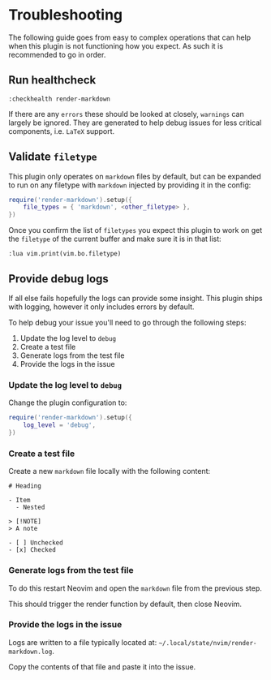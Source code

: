 # Troubleshooting

The following guide goes from easy to complex operations that can help when this
plugin is not functioning how you expect. As such it is recommended to go in order.

## Run healthcheck

```vim
:checkhealth render-markdown
```

If there are any `errors` these should be looked at closely, `warnings` can largely
be ignored. They are generated to help debug issues for less critical components,
i.e. `LaTeX` support.

## Validate `filetype`

This plugin only operates on `markdown` files by default, but can be expanded to
run on any filetype with `markdown` injected by providing it in the config:

```lua
require('render-markdown').setup({
    file_types = { 'markdown', <other_filetype> },
})
```

Once you confirm the list of `filetypes` you expect this plugin to work on get
the `filetype` of the current buffer and make sure it is in that list:

```vim
:lua vim.print(vim.bo.filetype)
```

## Provide debug logs

If all else fails hopefully the logs can provide some insight. This plugin
ships with logging, however it only includes errors by default.

To help debug your issue you'll need to go through the following steps:

1. Update the log level to `debug`
2. Create a test file
3. Generate logs from the test file
4. Provide the logs in the issue

### Update the log level to `debug`

Change the plugin configuration to:

```lua
require('render-markdown').setup({
    log_level = 'debug',
})
```

### Create a test file

Create a new `markdown` file locally with the following content:

```text
# Heading

- Item
  - Nested

> [!NOTE]
> A note

- [ ] Unchecked
- [x] Checked
```

### Generate logs from the test file

To do this restart Neovim and open the `markdown` file from the previous step.

This should trigger the render function by default, then close Neovim.

### Provide the logs in the issue

Logs are written to a file typically located at: `~/.local/state/nvim/render-markdown.log`.

Copy the contents of that file and paste it into the issue.
